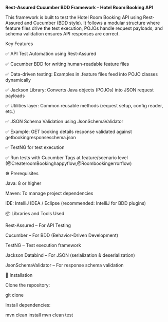 **Rest-Assured Cucumber BDD Framework – Hotel Room Booking API**

This framework is built to test the Hotel Room Booking API using Rest-Assured and Cucumber (BDD style).
It follows a modular structure where feature files drive the test execution, POJOs handle request payloads, and schema validation ensures API responses are correct.

Key Features    

✅ API Test Automation using Rest-Assured

✅ Cucumber BDD for writing human-readable feature files

✅ Data-driven testing: Examples in .feature files feed into POJO classes dynamically

✅ Jackson Library: Converts Java objects (POJOs) into JSON request payloads

✅ Utilities layer: Common reusable methods (request setup, config reader, etc.)

✅ JSON Schema Validation using JsonSchemaValidator

✅ Example: GET booking details response validated against getbookingresponseschema.json

✅ TestNG for test execution

✅ Run tests with Cucumber Tags at feature/scenario level (@CreateroomBookinghappyflow,@Roombookingerrorflow)

⚙️ Prerequisites

Java: 8 or higher

Maven: To manage project dependencies

IDE: IntelliJ IDEA / Eclipse (recommended: IntelliJ for BDD plugins)

📦 Libraries and Tools Used

Rest-Assured – For API Testing

Cucumber – For BDD (Behavior-Driven Development)

TestNG – Test execution framework

Jackson Databind – For JSON (serialization & deserialization)

JsonSchemaValidator – For response schema validation

🚀 Installation

Clone the repository:

git clone 


Install dependencies:

mvn clean install
mvn clean test
